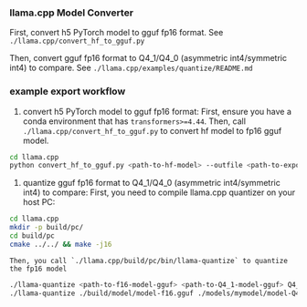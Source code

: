 ### llama.cpp Model Converter

First, convert h5 PyTorch model to gguf fp16 format.
See `./llama.cpp/convert_hf_to_gguf.py`

Then, convert gguf fp16 format to Q4_1/Q4_0 (asymmetric int4/symmetric int4) to compare.
See `./llama.cpp/examples/quantize/README.md`

### example export workflow
1. convert h5 PyTorch model to gguf fp16 format:
    First, ensure you have a conda environment that has `transformers>=4.44`.
    Then, call `./llama.cpp/convert_hf_to_gguf.py` to convert hf model to fp16 gguf model.
 ```bash
 cd llama.cpp
 python convert_hf_to_gguf.py <path-to-hf-model> --outfile <path-to-exported-gguf-file>  --outtype f16
 ```

1. quantize gguf fp16 format to Q4_1/Q4_0 (asymmetric int4/symmetric int4) to compare:
    First, you need to compile llama.cpp quantizer on your host PC:
 ```bash
 cd llama.cpp
 mkdir -p build/pc/
 cd build/pc
 cmake ../../ && make -j16
 ```
    Then, you call `./llama.cpp/build/pc/bin/llama-quantize` to quantize the fp16 model
 ```bash
 ./llama-quantize <path-to-f16-model-gguf> <path-to-Q4_1-model-gguf> Q4_1
 ./llama-quantize ./build/model/model-f16.gguf ./models/mymodel/model-Q4_1.gguf Q4_1
 ```